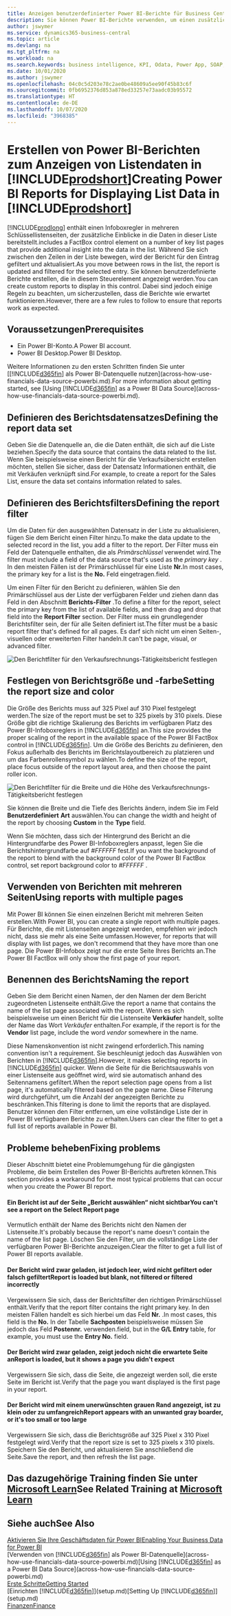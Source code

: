 ```yaml
---
title: Anzeigen benutzerdefinierter Power BI-Berichte für Business Central-Daten | Microsoft Docs
description: Sie können Power BI-Berichte verwenden, um einen zusätzlichen Einblick in Daten in Listen zu gewinnen.
author: jswymer
ms.service: dynamics365-business-central
ms.topic: article
ms.devlang: na
ms.tgt_pltfrm: na
ms.workload: na
ms.search.keywords: business intelligence, KPI, Odata, Power App, SOAP, analysis
ms.date: 10/01/2020
ms.author: jswymer
ms.openlocfilehash: 04c0c5d203e78c2ae0be48609a5ee90f45b83c6f
ms.sourcegitcommit: 0fb6952376d853a878ed33257e73aadc03b95572
ms.translationtype: HT
ms.contentlocale: de-DE
ms.lasthandoff: 10/07/2020
ms.locfileid: "3968385"
---
```

# <a name="creating-power-bi-reports-for-displaying-list-data-in-prodshort"></a><span data-ttu-id="e3ee2-103">Erstellen von Power BI-Berichten zum Anzeigen von Listendaten in [!INCLUDE[prodshort](includes/prodshort.md)]</span><span class="sxs-lookup"><span data-stu-id="e3ee2-103">Creating Power BI Reports for Displaying List Data in [!INCLUDE[prodshort](includes/prodshort.md)]</span></span>

[!INCLUDE[prodlong](includes/prodlong.md)] <span data-ttu-id="e3ee2-104">enthält einen Infoboxregler in mehreren Schlüssellistenseiten, der zusätzliche Einblicke in die Daten in dieser Liste bereitstellt.</span><span class="sxs-lookup"><span data-stu-id="e3ee2-104">includes a FactBox control element on a number of key list pages that provide additional insight into the data in the list.</span></span> <span data-ttu-id="e3ee2-105">Während Sie sich zwischen den Zeilen in der Liste bewegen, wird der Bericht für den Eintrag gefiltert und aktualisiert.</span><span class="sxs-lookup"><span data-stu-id="e3ee2-105">As you move between rows in the list, the report is updated and filtered for the selected entry.</span></span> <span data-ttu-id="e3ee2-106">Sie können benutzerdefinierte Berichte erstellen, die in diesem Steuerelement angezeigt werden.</span><span class="sxs-lookup"><span data-stu-id="e3ee2-106">You can create custom reports to display in this control.</span></span> <span data-ttu-id="e3ee2-107">Dabei sind jedoch einige Regeln zu beachten, um sicherzustellen, dass die Berichte wie erwartet funktionieren.</span><span class="sxs-lookup"><span data-stu-id="e3ee2-107">However, there are a few rules to follow to ensure that reports work as expected.</span></span>  

## <a name="prerequisites"></a><span data-ttu-id="e3ee2-108">Voraussetzungen</span><span class="sxs-lookup"><span data-stu-id="e3ee2-108">Prerequisites</span></span>

- <span data-ttu-id="e3ee2-109">Ein Power BI-Konto.</span><span class="sxs-lookup"><span data-stu-id="e3ee2-109">A Power BI account.</span></span>
- <span data-ttu-id="e3ee2-110">Power BI Desktop.</span><span class="sxs-lookup"><span data-stu-id="e3ee2-110">Power BI Desktop.</span></span>

<span data-ttu-id="e3ee2-111">Weitere Informationen zu den ersten Schritten finden Sie unter [[!INCLUDE[d365fin](includes/d365fin_md.md)] als Power BI-Datenquelle nutzen](across-how-use-financials-data-source-powerbi.md).</span><span class="sxs-lookup"><span data-stu-id="e3ee2-111">For more information about getting started, see [Using [!INCLUDE[d365fin](includes/d365fin_md.md)] as a Power BI Data Source](across-how-use-financials-data-source-powerbi.md).</span></span>

## <a name="defining-the-report-data-set"></a><span data-ttu-id="e3ee2-112">Definieren des Berichtsdatensatzes</span><span class="sxs-lookup"><span data-stu-id="e3ee2-112">Defining the report data set</span></span>

<span data-ttu-id="e3ee2-113">Geben Sie die Datenquelle an, die die Daten enthält, die sich auf die Liste beziehen.</span><span class="sxs-lookup"><span data-stu-id="e3ee2-113">Specify the data source that contains the data related to the list.</span></span> <span data-ttu-id="e3ee2-114">Wenn Sie beispielsweise einen Bericht für die Verkaufsübersicht erstellen möchten, stellen Sie sicher, dass der Datensatz Informationen enthält, die mit Verkäufen verknüpft sind.</span><span class="sxs-lookup"><span data-stu-id="e3ee2-114">For example, to create a report for the Sales List, ensure the data set contains information related to sales.</span></span>  

## <a name="defining-the-report-filter"></a><span data-ttu-id="e3ee2-115">Definieren des Berichtsfilters</span><span class="sxs-lookup"><span data-stu-id="e3ee2-115">Defining the report filter</span></span>

<span data-ttu-id="e3ee2-116">Um die Daten für den ausgewählten Datensatz in der Liste zu aktualisieren, fügen Sie dem Bericht einen Filter hinzu.</span><span class="sxs-lookup"><span data-stu-id="e3ee2-116">To make the data update to the selected record in the list, you add a filter to the report.</span></span> <span data-ttu-id="e3ee2-117">Der Filter muss ein Feld der Datenquelle enthalten, die als *Primärschlüssel* verwendet wird.</span><span class="sxs-lookup"><span data-stu-id="e3ee2-117">The filter must include a field of the data source that's used as the *primary key* .</span></span> <span data-ttu-id="e3ee2-118">In den meisten Fällen ist der Primärschlüssel für eine Liste **Nr.**</span><span class="sxs-lookup"><span data-stu-id="e3ee2-118">In most cases, the primary key for a list is the **No.**</span></span> <span data-ttu-id="e3ee2-119">Feld eingetragen.</span><span class="sxs-lookup"><span data-stu-id="e3ee2-119">field.</span></span>

<span data-ttu-id="e3ee2-120">Um einen Filter für den Bericht zu definieren, wählen Sie den Primärschlüssel aus der Liste der verfügbaren Felder und ziehen dann das Feld in den Abschnitt **Berichts-Filter** .</span><span class="sxs-lookup"><span data-stu-id="e3ee2-120">To define a filter for the report, select the primary key from the list of available fields, and then drag and drop that field into the **Report Filter** section.</span></span> <span data-ttu-id="e3ee2-121">Der Filter muss ein grundlegender Berichtsfilter sein, der für alle Seiten definiert ist.</span><span class="sxs-lookup"><span data-stu-id="e3ee2-121">The filter must be a basic report filter that's defined for all pages.</span></span> <span data-ttu-id="e3ee2-122">Es darf sich nicht um einen Seiten-, visuellen oder erweiterten Filter handeln.</span><span class="sxs-lookup"><span data-stu-id="e3ee2-122">It can't be page, visual, or advanced filter.</span></span>

![Den Berichtfilter für den Verkaufsrechnungs-Tätigkeitsbericht festlegen](./media/across-how-use-powerbi-reports-factbox/financials-powerbi-report-filter-v3.png)

## <a name="setting-the-report-size-and-color"></a><span data-ttu-id="e3ee2-124">Festlegen von Berichtsgröße und -farbe</span><span class="sxs-lookup"><span data-stu-id="e3ee2-124">Setting the report size and color</span></span>

<span data-ttu-id="e3ee2-125">Die Größe des Berichts muss auf 325 Pixel auf 310 Pixel festgelegt werden.</span><span class="sxs-lookup"><span data-stu-id="e3ee2-125">The size of the report must be set to 325 pixels by 310 pixels.</span></span> <span data-ttu-id="e3ee2-126">Diese Größe gibt die richtige Skalierung des Berichts im verfügbaren Platz des Power BI-Infoboxreglers in [!INCLUDE[d365fin](includes/d365fin_md.md)] an.</span><span class="sxs-lookup"><span data-stu-id="e3ee2-126">This size provides the proper scaling of the report in the available space of the Power BI FactBox control in [!INCLUDE[d365fin](includes/d365fin_md.md)].</span></span> <span data-ttu-id="e3ee2-127">Um die Größe des Berichts zu definieren, den Fokus außerhalb des Berichts im Berichtslayoutbereich zu platzieren und um das Farbenrollensymbol zu wählen.</span><span class="sxs-lookup"><span data-stu-id="e3ee2-127">To define the size of the report, place focus outside of the report layout area, and then choose the paint roller icon.</span></span>

![Den Berichtfilter für die Breite und die Höhe des Verkaufsrechnungs-Tätigkeitsbericht festlegen](./media/across-how-use-powerbi-reports-factbox/financials-powerbi-report-sizing-v3.png)

<span data-ttu-id="e3ee2-129">Sie können die Breite und die Tiefe des Berichts ändern, indem Sie im Feld **Benutzerdefiniert** **Art** auswählen.</span><span class="sxs-lookup"><span data-stu-id="e3ee2-129">You can change the width and height of the report by choosing **Custom** in the **Type** field.</span></span>

<span data-ttu-id="e3ee2-130">Wenn Sie möchten, dass sich der Hintergrund des Bericht an die Hintergrundfarbe des Power BI-Infoboxreglers anpasst, legen Sie die Berichtshintergrundfarbe auf *#FFFFFF* fest.</span><span class="sxs-lookup"><span data-stu-id="e3ee2-130">If you want the background of the report to blend with the background color of the Power BI FactBox control, set report background color to *#FFFFFF* .</span></span> 

## <a name="using-reports-with-multiple-pages"></a><span data-ttu-id="e3ee2-131">Verwenden von Berichten mit mehreren Seiten</span><span class="sxs-lookup"><span data-stu-id="e3ee2-131">Using reports with multiple pages</span></span>

<span data-ttu-id="e3ee2-132">Mit Power BI können Sie einen einzelnen Bericht mit mehreren Seiten erstellen.</span><span class="sxs-lookup"><span data-stu-id="e3ee2-132">With Power BI, you can create a single report with multiple pages.</span></span> <span data-ttu-id="e3ee2-133">Für Berichte, die mit Listenseiten angezeigt werden, empfehlen wir jedoch nicht, dass sie mehr als eine Seite umfassen.</span><span class="sxs-lookup"><span data-stu-id="e3ee2-133">However, for reports that will display with list pages, we don't recommend that they have more than one page.</span></span> <span data-ttu-id="e3ee2-134">Die Power BI-Infobox zeigt nur die erste Seite Ihres Berichts an.</span><span class="sxs-lookup"><span data-stu-id="e3ee2-134">The Power BI FactBox will only show the first page of your report.</span></span>

## <a name="naming-the-report"></a><span data-ttu-id="e3ee2-135">Benennen des Berichts</span><span class="sxs-lookup"><span data-stu-id="e3ee2-135">Naming the report</span></span>

<span data-ttu-id="e3ee2-136">Geben Sie dem Bericht einen Namen, der den Namen der dem Bericht zugeordneten Listenseite enthält.</span><span class="sxs-lookup"><span data-stu-id="e3ee2-136">Give the report a name that contains the name of the list page associated with the report.</span></span> <span data-ttu-id="e3ee2-137">Wenn es sich beispielsweise um einen Bericht für die Listenseite **Verkäufer** handelt, sollte der Name das Wort *Verkäufer* enthalten.</span><span class="sxs-lookup"><span data-stu-id="e3ee2-137">For example, if the report is for the **Vendor** list page, include the word *vendor* somewhere in the name.</span></span>  

<span data-ttu-id="e3ee2-138">Diese Namenskonvention ist nicht zwingend erforderlich.</span><span class="sxs-lookup"><span data-stu-id="e3ee2-138">This naming convention isn't a requirement.</span></span> <span data-ttu-id="e3ee2-139">Sie beschleunigt jedoch das Auswählen von Berichten in [!INCLUDE[d365fin](includes/d365fin_md.md)].</span><span class="sxs-lookup"><span data-stu-id="e3ee2-139">However, it makes selecting reports in [!INCLUDE[d365fin](includes/d365fin_md.md)] quicker.</span></span> <span data-ttu-id="e3ee2-140">Wenn die Seite für die Berichtsauswahls von einer Listenseite aus geöffnet wird, wird sie automatisch anhand des Seitennamens gefiltert.</span><span class="sxs-lookup"><span data-stu-id="e3ee2-140">When the report selection page opens from a list page, it's automatically filtered based on the page name.</span></span> <span data-ttu-id="e3ee2-141">Diese Filterung wird durchgeführt, um die Anzahl der angezeigten Berichte zu beschränken.</span><span class="sxs-lookup"><span data-stu-id="e3ee2-141">This filtering is done to limit the reports that are displayed.</span></span> <span data-ttu-id="e3ee2-142">Benutzer können den Filter entfernen, um eine vollständige Liste der in Power BI verfügbaren Berichte zu erhalten.</span><span class="sxs-lookup"><span data-stu-id="e3ee2-142">Users can clear the filter to get a full list of reports available in Power BI.</span></span>  

## <a name="fixing-problems"></a><span data-ttu-id="e3ee2-143">Probleme beheben</span><span class="sxs-lookup"><span data-stu-id="e3ee2-143">Fixing problems</span></span>

<span data-ttu-id="e3ee2-144">Dieser Abschnitt bietet eine Problemumgehung für die gängigsten Probleme, die beim Erstellen des Power BI-Berichts auftreten können.</span><span class="sxs-lookup"><span data-stu-id="e3ee2-144">This section provides a workaround for the most typical problems that can occur when you create the Power BI report.</span></span>  

#### <a name="you-cant-see-a-report-on-the-select-report-page"></a><span data-ttu-id="e3ee2-145">Ein Bericht ist auf der Seite „Bericht auswählen“ nicht sichtbar</span><span class="sxs-lookup"><span data-stu-id="e3ee2-145">You can't see a report on the Select Report page</span></span>

<span data-ttu-id="e3ee2-146">Vermutlich enthält der Name des Berichts nicht den Namen der Listenseite.</span><span class="sxs-lookup"><span data-stu-id="e3ee2-146">It's probably because the report's name doesn't contain the name of the list page.</span></span> <span data-ttu-id="e3ee2-147">Löschen Sie den Filter, um die vollständige Liste der verfügbaren Power BI-Berichte anzuzeigen.</span><span class="sxs-lookup"><span data-stu-id="e3ee2-147">Clear the filter to get a full list of Power BI reports available.</span></span>  

#### <a name="report-is-loaded-but-blank-not-filtered-or-filtered-incorrectly"></a><span data-ttu-id="e3ee2-148">Der Bericht wird zwar geladen, ist jedoch leer, wird nicht gefiltert oder falsch gefiltert</span><span class="sxs-lookup"><span data-stu-id="e3ee2-148">Report is loaded but blank, not filtered or filtered incorrectly</span></span>

<span data-ttu-id="e3ee2-149">Vergewissern Sie sich, dass der Berichtsfilter den richtigen Primärschlüssel enthält.</span><span class="sxs-lookup"><span data-stu-id="e3ee2-149">Verify that the report filter contains the right primary key.</span></span> <span data-ttu-id="e3ee2-150">In den meisten Fällen handelt es sich hierbei um das Feld **Nr.** .</span><span class="sxs-lookup"><span data-stu-id="e3ee2-150">In most cases, this field is the **No.**</span></span> <span data-ttu-id="e3ee2-151">In der Tabelle **Sachposten** beispielsweise müssen Sie jedoch das Feld **Postennr.** verwenden.</span><span class="sxs-lookup"><span data-stu-id="e3ee2-151">field, but in the **G/L Entry** table, for example, you must use the **Entry No.** field.</span></span>

#### <a name="report-is-loaded-but-it-shows-a-page-you-didnt-expect"></a><span data-ttu-id="e3ee2-152">Der Bericht wird zwar geladen, zeigt jedoch nicht die erwartete Seite an</span><span class="sxs-lookup"><span data-stu-id="e3ee2-152">Report is loaded, but it shows a page you didn't expect</span></span>

<span data-ttu-id="e3ee2-153">Vergewissern Sie sich, dass die Seite, die angezeigt werden soll, die erste Seite im Bericht ist.</span><span class="sxs-lookup"><span data-stu-id="e3ee2-153">Verify that the page you want displayed is the first page in your report.</span></span>  

#### <a name="report-appears-with-an-unwanted-gray-boarder-or-its-too-small-or-too-large"></a><span data-ttu-id="e3ee2-154">Der Bericht wird mit einem unerwünschten grauen Rand angezeigt, ist zu klein oder zu umfangreich</span><span class="sxs-lookup"><span data-stu-id="e3ee2-154">Report appears with an unwanted gray boarder, or it's too small or too large</span></span>

<span data-ttu-id="e3ee2-155">Vergewissern Sie sich, dass die Berichtsgröße auf 325 Pixel x 310 Pixel festgelegt wird.</span><span class="sxs-lookup"><span data-stu-id="e3ee2-155">Verify that the report size is set to 325 pixels x 310 pixels.</span></span> <span data-ttu-id="e3ee2-156">Speichern Sie den Bericht, und aktualisieren Sie anschließend die Seite.</span><span class="sxs-lookup"><span data-stu-id="e3ee2-156">Save the report, and then refresh the list page.</span></span>  

## <a name="see-related-training-at-microsoft-learn"></a><span data-ttu-id="e3ee2-157">Das dazugehörige Training finden Sie unter [Microsoft Learn](/learn/modules/configure-powerbi-excel-dynamics-365-business-central/index)</span><span class="sxs-lookup"><span data-stu-id="e3ee2-157">See Related Training at [Microsoft Learn](/learn/modules/configure-powerbi-excel-dynamics-365-business-central/index)</span></span>

## <a name="see-also"></a><span data-ttu-id="e3ee2-158">Siehe auch</span><span class="sxs-lookup"><span data-stu-id="e3ee2-158">See Also</span></span>

[<span data-ttu-id="e3ee2-159">Aktivieren Sie Ihre Geschäftsdaten für Power BI</span><span class="sxs-lookup"><span data-stu-id="e3ee2-159">Enabling Your Business Data for Power BI</span></span>](admin-powerbi.md)  
<span data-ttu-id="e3ee2-160">[Verwenden von [!INCLUDE[d365fin](includes/d365fin_md.md)] als Power BI-Datenquelle](across-how-use-financials-data-source-powerbi.md)</span><span class="sxs-lookup"><span data-stu-id="e3ee2-160">[Using [!INCLUDE[d365fin](includes/d365fin_md.md)] as a Power BI Data Source](across-how-use-financials-data-source-powerbi.md)</span></span>  
[<span data-ttu-id="e3ee2-161">Erste Schritte</span><span class="sxs-lookup"><span data-stu-id="e3ee2-161">Getting Started</span></span>](product-get-started.md)  
<span data-ttu-id="e3ee2-162">[Einrichten [!INCLUDE[d365fin](includes/d365fin_md.md)]](setup.md)</span><span class="sxs-lookup"><span data-stu-id="e3ee2-162">[Setting Up [!INCLUDE[d365fin](includes/d365fin_md.md)]](setup.md)</span></span>  
[<span data-ttu-id="e3ee2-163">Finanzen</span><span class="sxs-lookup"><span data-stu-id="e3ee2-163">Finance</span></span>](finance.md)  
